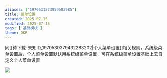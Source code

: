 ```yaml
---
aliases: ["1970531573959583985"]
title: 菜单设置
created: 2025-07-15
modified: 2025-07-15
tags: ['基础模块']
theme: OKR
---
```


同[[待下载-未知ID_1970530379432283202|个人菜单设置]]相关规则，系统级菜单设置后，个人菜单设置默认用系统级菜单设置，可在系统级菜单设置基础上去自定义个人菜单设置

![](f31a39f2a7373952dc6074d00e9390c8.jpg)